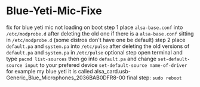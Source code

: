 # Blue-Yeti-Mic-Fixe
fix for blue yeti mic not loading on boot
step 1 
place ``alsa-base.conf`` into ``/etc/modprobe.d`` after deleting the old one if there is a ``alsa-base.conf`` sitting in ``/etc/modprobe.d`` (some distros don't have one be default)
step 2 
place ``default.pa`` and ``system.pa`` into ``/etc/pulse`` after deleting the old versions of ``default.pa`` and ``system.pa`` in ``/etc/pulse``
optional step 
open terminal and type ``pacmd list-sources`` then go into ``default.pa`` and change ``set-default-source input`` to your prefered device ``set-default-source name-of-driver`` for example my blue yeti it is called alsa_card.usb-Generic_Blue_Microphones_2036BAB0DFR8-00
final step: 
``sudo reboot``
